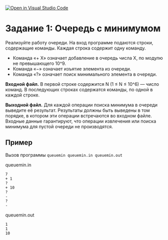 [![Open in Visual Studio Code](https://classroom.github.com/assets/open-in-vscode-f059dc9a6f8d3a56e377f745f24479a46679e63a5d9fe6f495e02850cd0d8118.svg)](https://classroom.github.com/online_ide?assignment_repo_id=7219219&assignment_repo_type=AssignmentRepo)
# Задание 1: Очередь с минимумом
Реализуйте работу очереди. На вход программе подаются строки, содержащие команды. Каждая строка содержит одну команду. 
* Команда «+ X» означает добавление в очередь числа X, по модулю не превышающего 10^9. 
* Команда «−» означает изъятие элемента из очереди. 
* Команда «?» означает поиск минимального элемента в очереди.

**Входной файл.** В первой строке содержится N (1 ≤ N ≤ 10^6) — число команд. В последующих строках содержатся команды, по одной в каждой строке.

**Выходной файл.** Для каждой операции поиска минимума в очереди выведите её результат. Результаты должны быть выведены в том порядке, в котором эти операции встречаются во входном файле. Входные данные гарантируют, что операции извлечения или поиска минимума для пустой очереди не производятся.

## Пример
Вызов программы `queuemin queuemin.in queuemin.out`

queuemin.in
```
7
+ 1
?
+ 10
?
-
?
-
```

queuemin.out
```
1
1
10
```
